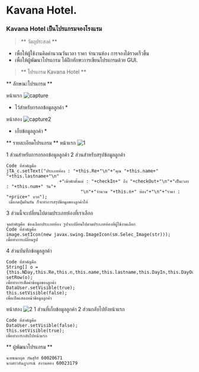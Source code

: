 # Kavana Hotel.
### Kavana Hotel  เป็นโปรแกรมจองโรงแรม

> ** วัตถุประสงค์ **
- เพื่อให้ผู้ใช้งานคิดคำนวณวันเวลา ราคา จำนวนห้อง การจองได้รวดเร็วขึ้น
- เพื่อให้ผู้พัฒนาโปรแกรม ได้ฝึกทักษะการเขียนโปรแกรมด้วย GUI.
> ** โปรแกรม Kavana Hotel **

** ลักษณะโปรแกรม **

หน้าแรก
![capture](https://user-images.githubusercontent.com/45454455/49234150-1866e380-f42a-11e8-8e4c-931181e62b22.PNG)
* ไว้สำหรับกรอกข้อมูลลูกค้า *

หน้าสอง
![capture2](https://user-images.githubusercontent.com/45454455/49234662-105b7380-f42b-11e8-975a-4cdcbbba95b7.PNG)
* เก็บข้อมูลลูกค้า *

** รายละเอียดโปรแกรม **
หน้าแรก
![1](https://user-images.githubusercontent.com/45454455/49235389-9c21cf80-f42c-11e8-9617-13a9dd15394e.jpg)

1 ส่วนสำหรับการกรอกข้อมูลลูกค้า
2 ส่วนสำหรับสรุปข้อมูลลูกค้า
```
Code ที่สำคัญคือ
jTA_c.setText("ประเภทห้อง : "+this.Re+"\n"+"คุณ "+this.name+" "+this.lastname+"\n"
                    +"เข้าพักตั้งแต่ : "+checkIn+" ถึง "+checkOut+"\n"+"เป็นเวลา : "+this.num+" วัน"+
                            "\n"+"จำนวน "+this.n+" ห้อง"+"\n"+"ราคา : "+price+" บาท");
 เมื่อกดปุ่มยืนยัน ก็จะทำการสรุปข้อมูลของลูกค้าให้
```
3 ส่วนนี้จะเปลี่ยนไปตามประเภทห้องที่เราเลือก
```
จุดสำคัญคือ ช่องเลือกประเภทห้อง รูปจะเปลี่ยนไปตามประเภทห้องที่ผู้ใช้งานเลือก
Code ที่สำคัญคือ
image.setIcon(new javax.swing.ImageIcon(sm.Selec_Image(str)));
เพื่อทำการเปลี่ยนรูป
```
4 ส่วนบันทึกข้อมูลลูกค้า
```
Code ที่สำคัญคือ
String[] o = {this.NDay,this.Re,this.n,this.name,this.lastname,this.DayIn,this.DayOut,this.num,this.price};
setRow(o);
เพื่อทำการเช็ดค่าข้อมูลของลูกค้า
DataUser.setVisible(true);
this.setVisible(false);
เพื่อเปิดแสดงหน้าข้อมูลลูกค้า
```
หน้าสอง
![2](https://user-images.githubusercontent.com/45454455/49236362-82818780-f42e-11e8-8666-ab21cb38d96b.jpg)
1 ส่วนที่เก็บข้อมูลลูกค้า
2 ส่วนกลับไปยังหน้าแรก
```
Code ที่สำคัญคือ
DataUser.setVisible(false);
this.setVisible(true);
เพื่อทำการกลับไปหน้าแรก
```

** ผู้พัฒนาโปรแกรม **
```
นายธนกฤต กันสุรีย์ 60020671
นางสาวอัฉฎาภรณ์ สงวนทอง 60023179
```

